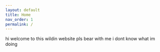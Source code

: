 ```yaml
---
layout: default
title: Home
nav_order: 1
permalink: /
---
```


hi welcome to this wildin website pls bear with me i dont know what im doing 